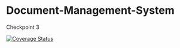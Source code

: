 # Document-Management-System
Checkpoint 3

[![Coverage Status](https://coveralls.io/repos/github/andela-jwarugu/Document-Management-System/badge.svg?branch=master)](https://coveralls.io/github/andela-jwarugu/Document-Management-System?branch=master)
